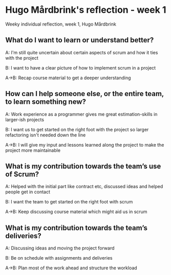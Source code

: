# Hugo Mårdbrink's reflection - week 1

Weeky individual reflection, week 1, Hugo Mårdbrink

## What do I want to learn or understand better?

A: I'm still quite uncertain about certain aspects of scrum and how it ties with the project

B: I want to have a clear picture of how to implement scrum in a project

A->B: Recap course material to get a deeper understanding

## How can I help someone else, or the entire team, to learn something new?

A: Work experience as a programmer gives me great estimation-skills in larger-ish projects

B: I want us to get started on the right foot with the project so larger refactoring isn't needed down the line

A->B: I will give my input and lessons learned along the project to make the project more maintainable

## What is my contribution towards the team’s use of Scrum?

A: Helped with the initial part like contract etc, discussed ideas and helped people get in contact

B: I want the team to get started on the right foot with scrum

A->B: Keep discussing course material which might aid us in scrum

## What is my contribution towards the team’s deliveries?

A: Discussing ideas and moving the project forward

B: Be on schedule with assignments and deliveries

A->B: Plan most of the work ahead and structure the workload